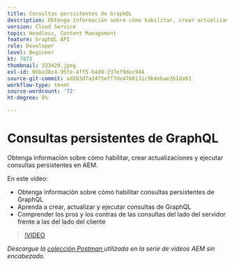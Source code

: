 ```yaml
---
title: Consultas persistentes de GraphQL
description: Obtenga información sobre cómo habilitar, crear actualizaciones y ejecutar consultas persistentes en AEM.
version: Cloud Service
topic: Headless, Content Management
feature: GraphQL API
role: Developer
level: Beginner
kt: 7872
thumbnail: 333429.jpeg
exl-id: 06ba38c4-95fe-4ff5-b4d9-237ef9dec944
source-git-commit: ad203d7a34f5eff7de4768131c9b4ebae261da93
workflow-type: tm+mt
source-wordcount: '72'
ht-degree: 0%

---
```


# Consultas persistentes de GraphQL

Obtenga información sobre cómo habilitar, crear actualizaciones y ejecutar consultas persistentes en AEM.

En este vídeo:

+ Obtenga información sobre cómo habilitar consultas persistentes de GraphQL
+ Aprenda a crear, actualizar y ejecutar consultas de GraphQL
+ Comprender los pros y los contras de las consultas del lado del servidor frente a las del lado del cliente

>[!VIDEO](https://video.tv.adobe.com/v/333429/?quality=12&learn=on)

_Descargue la  [colección Postman ](./assets/aem-headless-video-series.postman_collection.json) utilizada en la serie de vídeos AEM sin encabezado._
